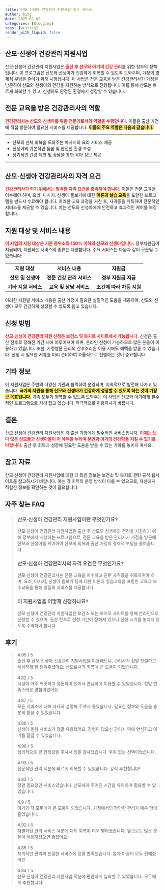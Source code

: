 ```yaml
---
title: 산모 신생아 건강관리 지원사업 필수 서비스
author: bing
date: 2025-02-02
categories: [Blogging]
tags: [writing]
render_with_liquid: false
---
```



<h2 id='산모신생아건강관리지원사업'>산모·신생아 건강관리 지원사업</h2>

<p>산모·신생아 건강관리 지원사업은 <b><span style="color: #ee2323;">출산 후 산모와 아기의 건강 관리</span></b>를 위한 정부의 정책입니다. 이 프로그램은 산모와 신생아가 건강하게 회복할 수 있도록 도와주며, 가정의 경제적 부담을 줄이기 위해 시행됩니다. 이 사업은 전문 교육을 받은 건강관리사가 가정을 방문하여 산모와 신생아의 건강을 지원하는 방식으로 진행됩니다. 이를 통해 산모는 빠르게 회복할 수 있고, 신생아도 안정된 환경에서 성장할 수 있습니다.</p>

<h2 id='전문교육받은건강관리사'>전문 교육을 받은 건강관리사의 역할</h2>

<p><b><span style="color: #ee2323;">건강관리사는 산모와 신생아를 위한 전문가로서의 역할을 수행합니다.</span></b> 이들은 출산 가정에 직접 방문하여 필요한 서비스를 제공합니다. <b><span style="background-color: #ffe066;">이들의 주요 역할은 다음과 같습니다.</span></b></p>

<hr />

<ul>
    <li>산모의 신체 회복을 도와주는 마사지와 요리 서비스 제공</li>
    <li>신생아의 기본적인 돌봄 및 안전한 환경 조성</li>
    <li>정기적인 건강 체크 및 상담을 통한 육아 정보 제공</li>
</ul>

<hr />

<h2 id='자격요건'>산모·신생아 건강관리사의 자격 요건</h2>

<p><b><span style="color: #ee2323;">건강관리사가 되기 위해서는 엄격한 자격 요건을 충족해야 합니다.</span></b> 이들은 전문 교육을 이수해야 하며, 요리, 마사지, 신생아 돌보기에 대한 <b><span style="background-color: #ffe066;">이론과 실습 교육</span></b>을 포함한 프로그램을 반드시 수료해야 합니다. 이러한 교육 과정을 거친 후, 자격증을 취득하여 전문적인 서비스를 제공할 수 있습니다. 이는 산모와 신생아에게 안전하고 효과적인 케어를 보장합니다.</p>

<h2 id='지원대상및서비스'>지원 대상 및 서비스 내용</h2>

<p><b><span style="color: #ee2323;">이 사업의 지원 대상은 기준 중위소득 150% 이하의 산모와 신생아입니다.</span></b> 정부지원금이 지급되며, 지원되는 서비스의 종류는 다양합니다. 주요 서비스는 다음과 같이 구분될 수 있습니다:</p>

<table>
    <tr>
        <td style="text-align: center; height: 17px;"><b>지원 대상</b></td>
        <td style="text-align: center; height: 17px;"><b>서비스 내용</b></td>
        <td style="text-align: center; height: 17px;"><b>지원금</b></td>
    </tr>
    <tr>
        <td style="text-align: center; height: 17px;"><b>산모 및 신생아</b></td>
        <td style="text-align: center; height: 17px;"><b>전문 건강 관리 서비스</b></td>
        <td style="text-align: center; height: 17px;"><b>정부 지원금 지급</b></td>
    </tr>
    <tr>
        <td style="text-align: center; height: 17px;"><b>기타 지원 서비스</b></td>
        <td style="text-align: center; height: 17px;"><b>교육 및 상담 서비스</b></td>
        <td style="text-align: center; height: 17px;"><b>조건에 따라 차등 지원</b></td>
    </tr>
</table>

<p>이러한 지원별 서비스 내용은 출산 가정에 필요한 실질적인 도움을 제공하여, 산모와 신생아 모두 건강하게 성장할 수 있도록 돕고 있습니다.</p>

<h2 id='신청방법'>신청 방법</h2>

<p><b><span style="color: #ee2323;">산모·신생아 건강관리 지원 신청은 보건소 및 복지로 사이트에서 가능합니다.</span></b> 신청은 출산 전후로 정해진 기간 내에 이루어져야 하며, 온라인 신청이 가능하므로 많은 분들이 이용하고 있습니다. 또한, 가정방문 관리와 산후조리원 이용 시에도 혜택을 받을 수 있습니다. 신청 시 필요한 서류를 미리 준비하여 효율적으로 진행하는 것이 중요합니다.</p>

<h2 id='기타정보'>기타 정보</h2>

<p>이 지원사업은 주변의 다양한 기관과 협력하여 운영되며, 지속적으로 발전해 나가고 있습니다. <b><span style="background-color: #ffe066;">국가의 지원을 통해 산모와 신생아가 건강하게 성장할 수 있도록 하는 것이 가장 큰 목표입니다.</span></b> 가족 모두가 행복할 수 있도록 도와주는 이 사업은 산모와 아기에게 필수적인 프로그램으로 자리 잡고 있습니다. 적극적으로 이용하시기 바랍니다.</p>

<h2 id='결론'>결론</h2>

<p>산모·신생아 건강관리 지원사업은 각 출산 가정에게 필수적인 서비스입니다. <b><span style="color: #ee2323;">이제는 보다 많은 산모들과 신생아들이 이 혜택을 누리며 본인과 아기의 건강함을 지킬 수 있기를 바랍니다.</span></b> 출산 후 회복과 성장에 필요한 도움을 받을 수 있는 기회를 놓치지 마세요.</p>

<h2 id='참고자료'>참고 자료</h2>

<p>산모·신생아 건강관리 지원사업에 대한 더 많은 정보는 보건소 및 복지로 관련 공식 웹사이트를 참고하시기 바랍니다. 이는 각 지역의 운영 방식이 다를 수 있으므로, 자신에게 적합한 정보를 확인하는 것이 필요합니다.</p>


<h2 id='자주_찾는_FAQ'>자주 찾는 FAQ</h2>
<div itemscope="" itemtype="https://schema.org/FAQPage"> 
<blockquote> 
<div itemscope="" itemprop="mainEntity" itemtype="https://schema.org/Question"> 
<h3 itemprop="name">산모·신생아 건강관리 지원사업이란 무엇인가요?</h3> 
<div itemscope="" itemprop="acceptedAnswer" itemtype="https://schema.org/Answer"> 
<span itemprop="text"> 
<p>산모·신생아 건강관리 지원사업은 출산 후 산모와 신생아의 건강을 지원하기 위해 정부에서 시행하는 프로그램으로, 전문 교육을 받은 관리사가 가정을 방문해 산모와 신생아를 케어하여 산모의 회복과 출산 가정의 경제적 부담을 줄여줍니다.</p> 
</span> 
</div> 
</div> 

<div itemscope="" itemprop="mainEntity" itemtype="https://schema.org/Question"> 
<h3 itemprop="name">산모·신생아 건강관리사의 자격 요건은 무엇인가요?</h3> 
<div itemscope="" itemprop="acceptedAnswer" itemtype="https://schema.org/Answer"> 
<span itemprop="text"> 
<p>산모·신생아 건강관리사는 전문 교육을 이수하고 관련 자격증을 취득하여야 하며, 요리, 마사지, 신생아 돌보기 등에 대한 이론과 실습교육을 포함한 교육과 보수교육을 통해 양질의 서비스를 제공합니다.</p> 
</span> 
</div> 
</div> 

<div itemscope="" itemprop="mainEntity" itemtype="https://schema.org/Question"> 
<h3 itemprop="name">이 지원사업을 어떻게 신청하나요?</h3> 
<div itemscope="" itemprop="acceptedAnswer" itemtype="https://schema.org/Answer"> 
<span itemprop="text"> 
<p>산모·신생아 건강관리 지원사업은 보건소 또는 복지로 사이트를 통해 온라인으로 신청할 수 있으며, 출산 전후로 신청 기간이 정해져 있으니 신청 시기를 놓치지 않도록 주의해야 합니다.</p> 
</span> 
</div> 
</div> 

</blockquote> 
</div>
<h2 id='후기'>후기</h2>
<div itemscope itemtype="https://schema.org/Product">
  <blockquote>
  <div itemprop="review" itemscope itemtype="https://schema.org/Review">
      <div itemprop="reviewRating" itemscope itemtype="https://schema.org/Rating"> <span itemprop="ratingValue">4.95</span> / <span itemprop="bestRating">5</span> </div>
      <span itemprop="reviewBody">출산 후 산모·신생아 건강관리 지원사업을 이용해보니, 관리사가 정말 친절하고 세심하게 잘 챙겨주셨어요. 산모로서의 회복에 큰 도움이 되었습니다.</span>
  </div>
  <br>
  <div itemprop="review" itemscope itemtype="https://schema.org/Review">
      <div itemprop="reviewRating" itemscope itemtype="https://schema.org/Rating"> <span itemprop="ratingValue">4.82</span> / <span itemprop="bestRating">5</span> </div>
      <span itemprop="reviewBody">시설이 아주 깨끗하고 정돈되어 있어서 안심하고 이용할 수 있었습니다. 정말 만족스러운 경험이었어요.</span>
  </div>
  <br>
  <div itemprop="review" itemscope itemtype="https://schema.org/Review">
      <div itemprop="reviewRating" itemscope itemtype="https://schema.org/Rating"> <span itemprop="ratingValue">4.87</span> / <span itemprop="bestRating">5</span> </div>
      <span itemprop="reviewBody">모든 서비스에 대해 자세히 설명해 주셔서 좋았습니다. 필요한 정보와 도움을 충분히 받을 수 있었습니다.</span>
  </div>
  <br>
  <div itemprop="review" itemscope itemtype="https://schema.org/Review">
      <div itemprop="reviewRating" itemscope itemtype="https://schema.org/Rating"> <span itemprop="ratingValue">4.89</span> / <span itemprop="bestRating">5</span> </div>
      <span itemprop="reviewBody">신생아 돌봄 서비스가 정말 유용했어요. 경험이 많으신 관리사 덕에 안심하고 아기를 맡길 수 있었습니다.</span>
  </div>
  <br>
  <div itemprop="review" itemscope itemtype="https://schema.org/Review">
      <div itemprop="reviewRating" itemscope itemtype="https://schema.org/Rating"> <span itemprop="ratingValue">4.96</span> / <span itemprop="bestRating">5</span> </div>
      <span itemprop="reviewBody">심리적으로 큰 안정감을 주셔서 정말 감사했습니다. 후회 없는 선택이었습니다.</span>
  </div>
  <br>
  <div itemprop="review" itemscope itemtype="https://schema.org/Review">
      <div itemprop="reviewRating" itemscope itemtype="https://schema.org/Rating"> <span itemprop="ratingValue">4.93</span> / <span itemprop="bestRating">5</span> </div>
      <span itemprop="reviewBody">전문적인 관리 덕분에 빠르게 회복할 수 있었습니다. 강력 추천합니다!</span>
  </div>
  <br>
  <div itemprop="review" itemscope itemtype="https://schema.org/Review">
      <div itemprop="reviewRating" itemscope itemtype="https://schema.org/Rating"> <span itemprop="ratingValue">4.83</span> / <span itemprop="bestRating">5</span> </div>
      <span itemprop="reviewBody">정말 필요했던 서비스였습니다. 산모에게 주어진 시간을 유익하게 활용할 수 있었습니다.</span>
  </div>
  <br>
  <div itemprop="review" itemscope itemtype="https://schema.org/Review">
      <div itemprop="reviewRating" itemscope itemtype="https://schema.org/Rating"> <span itemprop="ratingValue">4.9</span> / <span itemprop="bestRating">5</span> </div>
      <span itemprop="reviewBody">아기와 저 모두에게 큰 도움이 되었습니다. 가정에서의 편안한 관리가 매우 맘에 들었습니다.</span>
  </div>
  <br>
  <div itemprop="review" itemscope itemtype="https://schema.org/Review">
      <div itemprop="reviewRating" itemscope itemtype="https://schema.org/Rating"> <span itemprop="ratingValue">4.92</span> / <span itemprop="bestRating">5</span> </div>
      <span itemprop="reviewBody">차별화된 관리 서비스 덕분에 저의 회복이 더욱 빨라졌습니다. 앞으로도 많은 분들이 이용하셨으면 좋겠어요.</span>
  </div>
  <br>
  <div itemprop="review" itemscope itemtype="https://schema.org/Review">
      <div itemprop="reviewRating" itemscope itemtype="https://schema.org/Rating"> <span itemprop="ratingValue">4.85</span> / <span itemprop="bestRating">5</span> </div>
      <span itemprop="reviewBody">체계적인 관리와 친절한 서비스에 정말 만족했습니다. 몸과 마음이 모두 편해졌어요.</span>
  </div>
  <br>
  <div itemprop="review" itemscope itemtype="https://schema.org/Review">
      <div itemprop="reviewRating" itemscope itemtype="https://schema.org/Rating"> <span itemprop="ratingValue">4.84</span> / <span itemprop="bestRating">5</span> </div>
      <span itemprop="reviewBody">산모·신생아 건강관리 지원사업 덕분에 편안하게 입회할 수 있었습니다. 모두에게 추천합니다!</span>
  </div>
  </blockquote>
</div>
